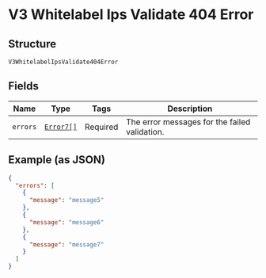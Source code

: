 
# V3 Whitelabel Ips Validate 404 Error

## Structure

`V3WhitelabelIpsValidate404Error`

## Fields

| Name | Type | Tags | Description |
|  --- | --- | --- | --- |
| `errors` | [`Error7[]`](../../doc/models/error-7.md) | Required | The error messages for the failed validation. |

## Example (as JSON)

```json
{
  "errors": [
    {
      "message": "message5"
    },
    {
      "message": "message6"
    },
    {
      "message": "message7"
    }
  ]
}
```

